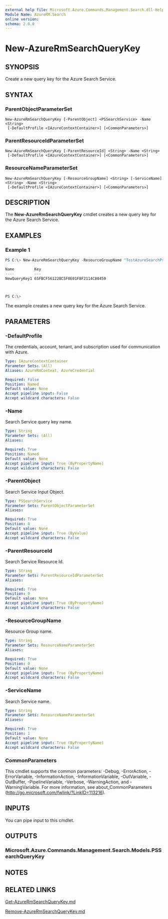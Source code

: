 ```yaml
---
external help file: Microsoft.Azure.Commands.Management.Search.dll-Help.xml
Module Name: AzureRM.Search
online version:
schema: 2.0.0
---
```


# New-AzureRmSearchQueryKey

## SYNOPSIS
Create a new query key for the Azure Search Service.

## SYNTAX

### ParentObjectParameterSet
```
New-AzureRmSearchQueryKey [-ParentObject] <PSSearchService> -Name <String>
 [-DefaultProfile <IAzureContextContainer>] [<CommonParameters>]
```

### ParentResourceIdParameterSet
```
New-AzureRmSearchQueryKey [-ParentResourceId] <String> -Name <String>
 [-DefaultProfile <IAzureContextContainer>] [<CommonParameters>]
```

### ResourceNameParameterSet
```
New-AzureRmSearchQueryKey [-ResourceGroupName] <String> [-ServiceName] <String> -Name <String>
 [-DefaultProfile <IAzureContextContainer>] [<CommonParameters>]
```

## DESCRIPTION
The **New-AzureRmSearchQueryKey** cmdlet creates a new query key for the Azure Search Service.

## EXAMPLES

### Example 1
```powershell
PS C:\> New-AzureRmSearchQueryKey -ResourceGroupName "TestAzureSearchPsGroup" -ServiceName "pstestazuresearch01" -Name "NewQueryKey1"

Name         Key                             
----         ---                             
NewQueryKey1 65FBCF561228C5F0E01F8F2114C80459



PS C:\> 
```

The example creates a new query key for the Azure Search Service.

## PARAMETERS

### -DefaultProfile
The credentials, account, tenant, and subscription used for communication with Azure.

```yaml
Type: IAzureContextContainer
Parameter Sets: (All)
Aliases: AzureRmContext, AzureCredential

Required: False
Position: Named
Default value: None
Accept pipeline input: False
Accept wildcard characters: False
```

### -Name
Search Service query key name.

```yaml
Type: String
Parameter Sets: (All)
Aliases:

Required: True
Position: Named
Default value: None
Accept pipeline input: True (ByPropertyName)
Accept wildcard characters: False
```

### -ParentObject
Search Service Input Object.

```yaml
Type: PSSearchService
Parameter Sets: ParentObjectParameterSet
Aliases:

Required: True
Position: 0
Default value: None
Accept pipeline input: True (ByValue)
Accept wildcard characters: False
```

### -ParentResourceId
Search Service Resource Id.

```yaml
Type: String
Parameter Sets: ParentResourceIdParameterSet
Aliases:

Required: True
Position: 0
Default value: None
Accept pipeline input: True (ByPropertyName)
Accept wildcard characters: False
```

### -ResourceGroupName
Resource Group name.

```yaml
Type: String
Parameter Sets: ResourceNameParameterSet
Aliases:

Required: True
Position: 0
Default value: None
Accept pipeline input: True (ByPropertyName)
Accept wildcard characters: False
```

### -ServiceName
Search Service name.

```yaml
Type: String
Parameter Sets: ResourceNameParameterSet
Aliases:

Required: True
Position: 1
Default value: None
Accept pipeline input: True (ByPropertyName)
Accept wildcard characters: False
```

### CommonParameters
This cmdlet supports the common parameters: -Debug, -ErrorAction, -ErrorVariable, -InformationAction, -InformationVariable, -OutVariable, -OutBuffer, -PipelineVariable, -Verbose, -WarningAction, and -WarningVariable.
For more information, see about_CommonParameters (http://go.microsoft.com/fwlink/?LinkID=113216).

## INPUTS

You can pipe input to this cmdlet.

## OUTPUTS

### Microsoft.Azure.Commands.Management.Search.Models.PSSearchQueryKey


## NOTES

## RELATED LINKS

[Get-AzureRmSearchQueryKey.md](./Get-AzureRmSearchQueryKey.md)

[Remove-AzureRmSearchQueryKey.md](./Remove-AzureRmSearchQueryKey.md)
